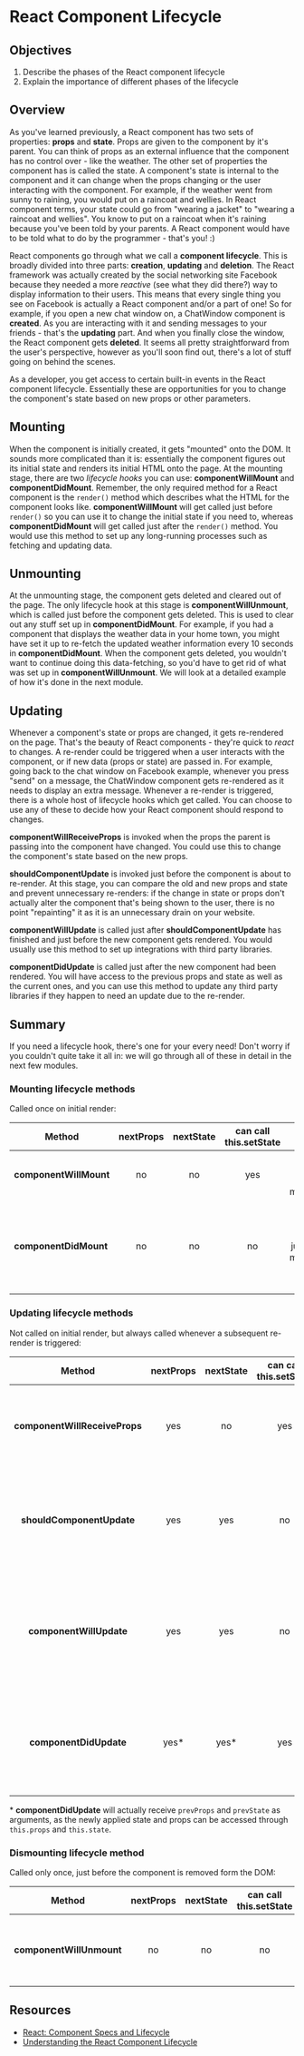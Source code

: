 # React Component Lifecycle

## Objectives

1. Describe the phases of the React component lifecycle
2. Explain the importance of different phases of the lifecycle

## Overview

As you've learned previously, a React component has two sets of properties: **props** and **state**. Props are given to the component by it's parent. You can think of props as an external influence that the component has no control over - like the weather. The other set of properties the component has is called the state. A component's state is internal to the component and it can change when the props changing or the user interacting with the component. For example, if the weather went from sunny to raining, you would put on a raincoat and wellies. In React component terms, your state could go from "wearing a jacket" to "wearing a raincoat and wellies". You know to put on a raincoat when it's raining because you've been told by your parents. A React component would have to be told what to do by the programmer - that's you! :)

React components go through what we call a **component lifecycle**. This is broadly divided into three parts: **creation**, **updating** and **deletion**. The React framework was actually created by the social networking site Facebook because they needed a more *reactive* (see what they did there?) way to display information to their users. This means that every single thing you see on Facebook is actually a React component and/or a part of one! So for example, if you open a new chat window on, a ChatWindow component is **created**. As you are interacting with it and sending messages to your friends - that's the **updating** part. And when you finally close the window, the React component gets **deleted**. It seems all pretty straightforward from the user's perspective, however as you'll soon find out, there's a lot of stuff going on behind the scenes.

As a developer, you get access to certain built-in events in the React component lifecycle. Essentially these are opportunities for you to change the component's state based on new props or other parameters.

## Mounting
When the component is initially created, it gets "mounted" onto the DOM. It sounds more complicated than it is: essentially the component figures out its initial state and renders its initial HTML onto the page. At the mounting stage, there are two *lifecycle hooks* you can use: **componentWillMount** and **componentDidMount**. Remember, the only required method for a React component is the `render()` method which describes what the HTML for the component looks like. **componentWillMount** will get called just before `render()` so you can use it to change the initial state if you need to, whereas **componentDidMount** will get called just after the `render()` method. You would use this method to set up any long-running processes such as fetching and updating data.

## Unmounting
At the unmounting stage, the component gets deleted and cleared out of the page. The only lifecycle hook at this stage is **componentWillUnmount**, which is called just before the component gets deleted. This is used to clear out any stuff set up in **componentDidMount**. For example, if you had a component that displays the weather data in your home town, you might have set it up to re-fetch the updated weather information every 10 seconds in **componentDidMount**. When the component gets deleted, you wouldn't want to continue doing this data-fetching, so you'd have to get rid of what was set up in **componentWillUnmount**. We will look at a detailed example of how it's done in the next module.

## Updating
Whenever a component's state or props are changed, it gets re-rendered on the page. That's the beauty of React components - they're quick to *react* to changes. A re-render could be triggered when a user interacts with the component, or if new data (props or state) are passed in. For example, going back to the chat window on Facebook example, whenever you press "send" on a message, the ChatWindow component gets re-rendered as it needs to display an extra message. Whenever a re-render is triggered, there is a whole host of lifecycle hooks which get called. You can choose to use any of these to decide how your React component should respond to changes.

**componentWillReceiveProps** is invoked when the props the parent is passing into the component have changed. You could use this to change the component's state based on the new props.

**shouldComponentUpdate** is invoked just before the component is about to re-render. At this stage, you can compare the old and new props and state and prevent unnecessary re-renders: if the change in state or props don't actually alter the component that's being shown to the user, there is no point "repainting" it as it is an unnecessary drain on your website.

**componentWillUpdate** is called just after **shouldComponentUpdate** has finished and just before the new component gets rendered. You would usually use this method to set up integrations with third party libraries.

**componentDidUpdate** is called just after the new component had been rendered. You will have access to the previous props and state as well as the current ones, and you can use this method to update any third party libraries if they happen to need an update due to the re-render.

## Summary
If you need a lifecycle hook, there's one for your every need! Don't worry if you couldn't quite take it all in: we will go through all of these in detail in the next few modules.

### Mounting lifecycle methods
Called once on initial render:

| Method             | nextProps | nextState | can call this.setState | called when?               | used for                                                                                    |
|--------------------|:---------:|:---------:|:----------------------:|:--------------------------:|:-------------------------------------------------------------------------------------------:|
| **componentWillMount** |     no    |     no    |           yes          | once, just before mounting | setting initial state based on props                                                        |
| **componentDidMount**  |     no    |     no    |           no           | once, just after mounting  | setting up side effects (e.g. creating new DOM elements or setting up asynchronous functions |


### Updating lifecycle methods
Not called on initial render, but always called whenever a subsequent re-render is triggered:

|           Method          | nextProps | nextState | can call this.setState |                       called when?                      |                                     used for                                     |
|:-------------------------:|:---------:|:---------:|:----------------------:|:-------------------------------------------------------:|:--------------------------------------------------------------------------------:|
| **componentWillReceiveProps** |    yes    |     no    |           yes          |  many times, whenever component is receiving new props  |                     applying state changes based on new props                    |
|   **shouldComponentUpdate**   |    yes    |    yes    |           no           |    many times, whenever a re-render has been triggered    |    deciding based on new & old props & state whether a re-render should occur    |
|    **componentWillUpdate**    |    yes    |    yes    |           no           | many times, when new state and props are being received | prepare for the update, dispatch any actions or animations based on state change |
|     **componentDidUpdate**    |    yes*   |    yes*   |           yes          |    many times, just after the re-render has finished    | any DOM updates following a render (mostly interacting with 3rd party libraries) |

\* **componentDidUpdate** will actually receive `prevProps` and `prevState` as arguments, as the newly applied state and props can be accessed through `this.props` and `this.state`.


### Dismounting lifecycle method
Called only once, just before the component is removed form the DOM:

|        Method        | nextProps | nextState | can call this.setState |                     called when?                    |                         used for                        |
|:--------------------:|:---------:|:---------:|:----------------------:|:---------------------------------------------------:|:-------------------------------------------------------:|
| **componentWillUnmount** |     no    |     no    |           no           | once, just before component is removed form the DOM | destroying and side effects set up in componentDidMount |

## Resources

- [React: Component Specs and Lifecycle](https://facebook.github.io/react/docs/component-specs.html)
- [Understanding the React Component Lifecycle](http://busypeoples.github.io/post/react-component-lifecycle/)
